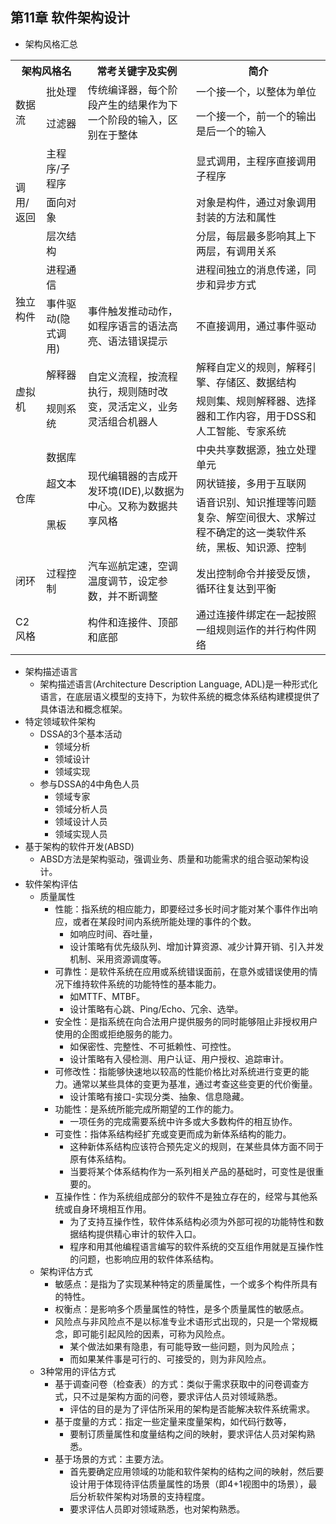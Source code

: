 ## 第11章 软件架构设计
- 架构风格汇总
<table>
	<tr>
		<th colspan="2">架构风格名</th>
		<th>常考关键字及实例</th>
		<th>简介</th>
	</tr>
	<tr>
		<td rowspan="2">数据流</td>
		<td>批处理</td>
		<td rowspan="2"> 传统编译器，每个阶段产生的结果作为下一个阶段的输入，区别在于整体</td>
		<td>一个接一个，以整体为单位</td>
	</tr>
	<tr>
		<td>过滤器</td>
		<td>一个接一个，前一个的输出是后一个的输入</td>
	</tr>
	<tr>
		<td rowspan="3">调用/返回</td>
		<td>主程序/子程序</td>
		<td></td>
		<td>显式调用，主程序直接调用子程序</td>
	</tr>
	<tr>
		<td>面向对象</td>
		<td> </td>
		<td>对象是构件，通过对象调用封装的方法和属性</td>
	</tr>
	<tr>
		<td>层次结构</td>
		<td></td>
		<td>分层，每层最多影响其上下两层，有调用关系</td>
	</tr>
	<tr>
		<td rowspan="2">独立构件</td>
		<td>进程通信</td>
		<td></td>
		<td>进程间独立的消息传递，同步和异步方式</td>
	</tr>
	<tr>
		<td>事件驱动(隐式调用)</td>
		<td> 事件触发推动动作，如程序语言的语法高亮、语法错误提示</td>
		<td>不直接调用，通过事件驱动</td>
	</tr>
	<tr>
		<td rowspan="2">虚拟机</td>
		<td>解释器</td>
		<td rowspan="2">自定义流程，按流程执行，规则随时改变，灵活定义，业务灵活组合机器人</td>
		<td>解释自定义的规则，解释引擎、存储区、数据结构</td>
	</tr>
	<tr>
		<td>规则系统</td>
		<td>规则集、规则解释器、选择器和工作内容，用于DSS和人工智能、专家系统</td>
	</tr>
	<tr>
		<td rowspan="3">仓库</td>
		<td>数据库</td>
		<td rowspan="3">现代编辑器的吉成开发环境(IDE),以数据为中心。又称为数据共享风格</td>
		<td>中央共享数据源，独立处理单元</td>
	</tr>
	<tr>
		<td>超文本</td>
		<td>网状链接，多用于互联网</td>
	</tr>
	<tr>
		<td>黑板</td>
		<td>语音识别、知识推理等问题复杂、解空间很大、求解过程不确定的这一类软件系统，黑板、知识源、控制</td>
	</tr>
	<tr>
		<td>闭环</td>
		<td>过程控制</td>
		<td>汽车巡航定速，空调温度调节，设定参数，并不断调整</td>
		<td>发出控制命令并接受反馈，循环往复达到平衡</td>
	</tr>
	<tr>
		<td>C2风格</td>
		<td></td>
		<td>构件和连接件、顶部和底部</td>
		<td>通过连接件绑定在一起按照一组规则运作的并行构件网络</td>
	</tr>
</table>

- 架构描述语言
	- 架构描述语言(Architecture Description Language, ADL)是一种形式化语言，在底层语义模型的支持下，为软件系统的概念体系结构建模提供了具体语法和概念框架。
- 特定领域软件架构
	- DSSA的3个基本活动
		- 领域分析
		- 领域设计
		- 领域实现
	- 参与DSSA的4中角色人员
		- 领域专家
		- 领域分析人员
		- 领域设计人员
		- 领域实现人员
- 基于架构的软件开发(ABSD)
	- ABSD方法是架构驱动，强调业务、质量和功能需求的组合驱动架构设计。
- 软件架构评估
	- 质量属性
		- 性能：指系统的相应能力，即要经过多长时间才能对某个事件作出响应，或者在某段时间内系统所能处理的事件的个数。
			- 如响应时间、吞吐量，
			- 设计策略有优先级队列、增加计算资源、减少计算开销、引入并发机制、采用资源调度等。
		- 可靠性：是软件系统在应用或系统错误面前，在意外或错误使用的情况下维持软件系统的功能特性的基本能力。
			- 如MTTF、MTBF。
			- 设计策略有心跳、Ping/Echo、冗余、选举。
		- 安全性：是指系统在向合法用户提供服务的同时能够阻止非授权用户使用的企图或拒绝服务的能力。
			- 如保密性、完整性、不可抵赖性、可控性。
			- 设计策略有入侵检测、用户认证、用户授权、追踪审计。
		- 可修改性：指能够快速地以较高的性能价格比对系统进行变更的能力。通常以某些具体的变更为基准，通过考查这些变更的代价衡量。
			- 设计策略有接口-实现分类、抽象、信息隐藏。
		- 功能性：是系统所能完成所期望的工作的能力。
			- 一项任务的完成需要系统中许多或大多数构件的相互协作。
		- 可变性：指体系结构经扩充或变更而成为新体系结构的能力。
			- 这种新体系结构应该符合预先定义的规则，在某些具体方面不同于原有体系结构。
			- 当要将某个体系结构作为一系列相关产品的基础时，可变性是很重要的。
		- 互操作性：作为系统组成部分的软件不是独立存在的，经常与其他系统或自身环境相互作用。
			- 为了支持互操作性，软件体系结构必须为外部可视的功能特性和数据结构提供精心审计的软件入口。
			- 程序和用其他编程语言编写的软件系统的交互组作用就是互操作性的问题，也影响应用的软件体系结构。
	- 架构评估方式
		- 敏感点：是指为了实现某种特定的质量属性，一个或多个构件所具有的特性。
		- 权衡点：是影响多个质量属性的特性，是多个质量属性的敏感点。
		- 风险点与非风险点不是以标准专业术语形式出现的，只是一个常规概念，即可能引起风险的因素，可称为风险点。
			- 某个做法如果有隐患，有可能导致一些问题，则为风险点；
			- 而如果某件事是可行的、可接受的，则为非风险点。
	- 3种常用的评估方式
		- 基于调查问卷（检查表）的方式：类似于需求获取中的问卷调查方式，只不过是架构方面的问卷，要求评估人员对领域熟悉。
			- 评估的目的是为了评估所采用的架构是否能解决软件系统需求。
		- 基于度量的方式：指定一些定量来度量架构，如代码行数等，
			- 要制订质量属性和度量结构之间的映射，要求评估人员对架构熟悉。
		- 基于场景的方式：主要方法。
			- 首先要确定应用领域的功能和软件架构的结构之间的映射，然后要设计用于体现待评估质量属性的场景（即4+1视图中的场景），最后分析软件架构对场景的支持程度。
			- 要求评估人员即对领域熟悉，也对架构熟悉。